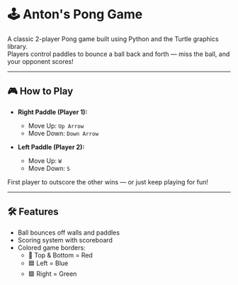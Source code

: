 # 🕹️ Anton's Pong Game

A classic 2-player Pong game built using Python and the Turtle graphics library.  
Players control paddles to bounce a ball back and forth — miss the ball, and your opponent scores!

---

## 🎮 How to Play

- **Right Paddle (Player 1):**
  - Move Up: `Up Arrow`
  - Move Down: `Down Arrow`

- **Left Paddle (Player 2):**
  - Move Up: `W`
  - Move Down: `S`

First player to outscore the other wins — or just keep playing for fun!

---

## 🛠 Features

- Ball bounces off walls and paddles
- Scoring system with scoreboard
- Colored game borders:
  - 🔴 Top & Bottom = Red  
  - 🟦 Left = Blue  
  - 🟩 Right = Green
